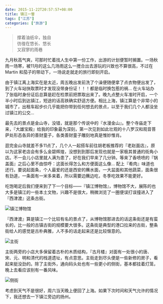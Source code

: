 ```yaml
---
date: 2015-11-22T20:57:57+08:00
title: 镇江一瞥
tags: ["江苏"]
categories: ["旅游"]
---
```


> 撑着油纸伞，独自  
> 彷徨在悠长、悠长  
> 又寂寥的雨巷

九月秋高气爽，可那时忙着找人生中第一份工作，出游的计划便暂时搁置。一场秋雨一场寒，被11月的这么几场雨这么一搅合出去游玩的兴致也不算很高，不过在 Martin 和茄子的带动下，一场说走就走的旅行即刻开启。

由于镇江离上海实在是太近，周五晚出发前洗了个澡便随便拿了点衣物便出发了，到了火车站快取票时才发现没带身份证！！！都是临时换包惹的祸... 在火车站办了张临时身份证后总算是赶在检票前把票取出来了。晚九点整火车准时开启，一个半小时后到达镇江，短途的话高铁确实舒适方便。相比上海，镇江算是个非常小的城市了，出租车起步价几乎能把你带到任何想去的景点，以至于我们几个人都没坐过镇江的公交... 

最先去的景点是金山寺，没错，就是那个传说中的『水漫金山』。整个寺庙走下来，『大雄宝殿』给我的印象最为深刻，第一次见到如此壮观的十八罗汉和观音菩萨处形态各异的善财童子，各类善财童子雕刻地真是惟妙惟肖。

逛完金山寺就差不多11点了，几个人一起搭车前往胡老板推荐的『老赵面店』，原以为这家老店会有多么金碧辉煌，没想到到那后发现也就是一家极其普通的街角小店。不一会儿小店里就人满为患了，好在我们早来了几分钟。等来了香喷喷的『锅盖面』之后心里不由惊呼：这面长得怎么和方便面这么像... 配上『肴肉』味道也还行。要说起面条，个人最爱的还是西安的蘸水面，一大盆面和其他蔬菜，面条很有劲道，一条面有一米多来着，所以需要边蘸边吃，冬季吃效果不能更好。

吃饱喝足后我们便来到了下一个目标——『镇江博物馆』，博物馆不大，展陈的也大多是镇江的一些本土文物，兴趣不是很大，稍微浏览了一圈便误打误撞进入了『西津渡』这条古街。

![镇江博物馆](/pictures/2015/201511/2015-11-21_12-43-23.jpg-q75)

『西津渡』算是镇江一个比较有名的景点了，从博物馆那进去的话这条街还是有蛮长的，比一般的古镇古街的规模要大很多。这条街是典型的港口拉来的古街，整条街给人的感觉是古朴典雅，人不多的话走起来还是比较惬意的。

![主街](/pictures/2015/201511/2015-11-21_13-27-53.jpg-q75)

主街两旁的小店大多保留着古朴的木质结构，『古月楼』对面有一处很小的唐、宋、元、明和清代的栈道遗址，有点意思。主街走到尽头便是一些新修的房子，看起来挺没劲的。除了主街外，通向码头处也有一些更小的侧街，基本都挂着灯笼，晚上去看应该别有一番风味。

![侧街](/pictures/2015/201511/2015-11-21_13-29-49.jpg-q75)


考虑到天气不是很好，周六当天晚上便回了上海。如果下次时间和天气允许的情况下，我还想去一下镇江旁边的扬州。